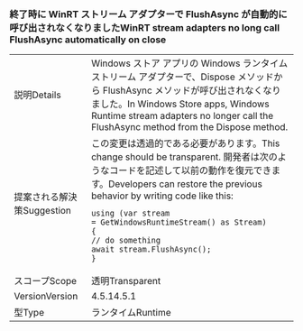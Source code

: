 ### <a name="winrt-stream-adapters-no-long-call-flushasync-automatically-on-close"></a><span data-ttu-id="a53ee-101">終了時に WinRT ストリーム アダプターで FlushAsync が自動的に呼び出されなくなりました</span><span class="sxs-lookup"><span data-stu-id="a53ee-101">WinRT stream adapters no long call FlushAsync automatically on close</span></span>

|   |   |
|---|---|
|<span data-ttu-id="a53ee-102">説明</span><span class="sxs-lookup"><span data-stu-id="a53ee-102">Details</span></span>|<span data-ttu-id="a53ee-103">Windows ストア アプリの Windows ランタイム ストリーム アダプターで、Dispose メソッドから FlushAsync メソッドが呼び出されなくなりました。</span><span class="sxs-lookup"><span data-stu-id="a53ee-103">In Windows Store apps, Windows Runtime stream adapters no longer call the FlushAsync method from the Dispose method.</span></span>|
|<span data-ttu-id="a53ee-104">提案される解決策</span><span class="sxs-lookup"><span data-stu-id="a53ee-104">Suggestion</span></span>|<span data-ttu-id="a53ee-105">この変更は透過的である必要があります。</span><span class="sxs-lookup"><span data-stu-id="a53ee-105">This change should be transparent.</span></span> <span data-ttu-id="a53ee-106">開発者は次のようなコードを記述して以前の動作を復元できます。</span><span class="sxs-lookup"><span data-stu-id="a53ee-106">Developers can restore the previous behavior by writing code like this:</span></span><pre><code class="language-csharp">using (var stream = GetWindowsRuntimeStream() as Stream)&#13;&#10;{&#13;&#10;// do something&#13;&#10;await stream.FlushAsync();&#13;&#10;}&#13;&#10;</code></pre>|
|<span data-ttu-id="a53ee-107">スコープ</span><span class="sxs-lookup"><span data-stu-id="a53ee-107">Scope</span></span>|<span data-ttu-id="a53ee-108">透明</span><span class="sxs-lookup"><span data-stu-id="a53ee-108">Transparent</span></span>|
|<span data-ttu-id="a53ee-109">Version</span><span class="sxs-lookup"><span data-stu-id="a53ee-109">Version</span></span>|<span data-ttu-id="a53ee-110">4.5.1</span><span class="sxs-lookup"><span data-stu-id="a53ee-110">4.5.1</span></span>|
|<span data-ttu-id="a53ee-111">型</span><span class="sxs-lookup"><span data-stu-id="a53ee-111">Type</span></span>|<span data-ttu-id="a53ee-112">ランタイム</span><span class="sxs-lookup"><span data-stu-id="a53ee-112">Runtime</span></span>|

